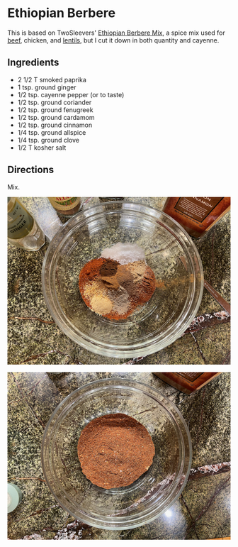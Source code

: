 [photographed]: ../indices/photographed.html

# Ethiopian Berbere

This is based on TwoSleevers' [Ethiopian Berbere Mix](https://twosleevers.com/ethiopian-berbere-mix/#ethiopian-berbere-mix), a spice mix used for [beef](../meat/ipEthBeefStew.md), chicken, and [lentils](https://www.daringgourmet.com/misir-wat-ethiopian-spiced-red-lentils/#recipe), but I cut it down in both quantity and cayenne.

## Ingredients

* 2 1/2 T smoked paprika
* 1 tsp. ground ginger
* 1/2 tsp. cayenne pepper (or to taste)
* 1/2 tsp. ground coriander
* 1/2 tsp. ground fenugreek
* 1/2 tsp. ground cardamom
* 1/2 tsp. ground cinnamon
* 1/4 tsp. ground allspice
* 1/4 tsp. ground clove
* 1/2 T kosher salt

## Directions

Mix.

![unmixed](../images/berbere_unmixed.png)

![mixed](../images/berbere_mixed.png)

